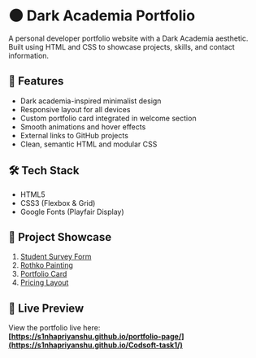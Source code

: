 # 🌑 Dark Academia Portfolio

A personal developer portfolio website with a Dark Academia aesthetic. Built using HTML and CSS to showcase projects, skills, and contact information.

## 🧠 Features

- Dark academia-inspired minimalist design
- Responsive layout for all devices
- Custom portfolio card integrated in welcome section
- Smooth animations and hover effects
- External links to GitHub projects
- Clean, semantic HTML and modular CSS

## 🛠️ Tech Stack

- HTML5  
- CSS3 (Flexbox & Grid)  
- Google Fonts (Playfair Display)

## 📂 Project Showcase

1. [Student Survey Form](https://github.com/S1nhaPriyanshu/student-survey-form)
2. [Rothko Painting](https://github.com/S1nhaPriyanshu/Rothoko-painting)
3. [Portfolio Card](https://github.com/S1nhaPriyanshu/Portfolio-card)
4. [Pricing Layout](https://github.com/S1nhaPriyanshu/Pricing-Layout)

## 🔗 Live Preview

View the portfolio live here:  
**[https://s1nhapriyanshu.github.io/portfolio-page/](https://s1nhapriyanshu.github.io/Codsoft-task1/)**

